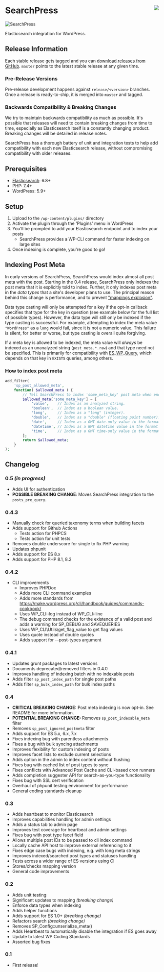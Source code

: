 SearchPress [<img align="right" src="https://travis-ci.org/alleyinteractive/searchpress.svg?branch=master" />](https://travis-ci.org/alleyinteractive/searchpress)
===========

![SearchPress](https://user-images.githubusercontent.com/465154/116134994-887eff80-a69e-11eb-8e6a-cd7c51a9a5eb.png)

Elasticsearch integration for WordPress.


Release Information
-------------------

Each stable release gets tagged and you can [download releases from GitHub](https://github.com/alleyinteractive/searchpress/releases). `master` points to the latest stable release at any given time.

### Pre-Release Versions

Pre-release development happens against `release/<version>` branches. Once a release is ready-to-ship, it is merged into `master` and tagged.

### Backwards Compatibility & Breaking Changes

We try to maintain backwards compatibility as much as possible. It's possible that releases will need to contain breaking changes from time to time, especially as Elasticsearch itself is a constantly changing product. Breaking changes will be detailed in release notes.

SearchPress has a thorough battery of unit and integration tests to help add compatibility with each new Elasticsearch release, without compromising compatibility with older releases.


Prerequisites
-------------

* [Elasticsearch](https://www.elastic.co/elasticsearch): 6.8+
* PHP: 7.4+
* WordPress: 5.9+


Setup
-----

1. Upload to the `/wp-content/plugins/` directory
2. Activate the plugin through the 'Plugins' menu in WordPress
3. You'll be prompted to add your Elasticsearch endpoint and to index your posts
    * SearchPress provides a WP-CLI command for faster indexing on large sites
4. Once indexing is complete, you're good to go!


Indexing Post Meta
------------------

In early versions of SearchPress, SearchPress would index almost all post meta with the post. Starting in the 0.4 release, SearchPress only indexes the post meta that it is explicitly told to index. Further, it only indexes post meta in the _data types_ that a site's developer plans to use. The principal reason behind this change is performance, and to prevent ["mappings explosion"](https://www.elastic.co/guide/en/elasticsearch/reference/master/mapping.html#mapping-limit-settings).

Data type casting will only be attempted for a key if the opt-in callback specifies that type for the key in question (see example below for the full list of possible types). However, the data type will still only be indexed if the type casting is successful. For example, attempting to index the meta value `"WordPress"` as a `long` would fail, since it is not a numeric value. This failure is silent, for better or worse, but type casting is overall quite forgiving.

If a meta key is allowed to be indexed, the meta value will _always_ be indexed as an unanalyzed string (`post_meta.*.raw`) and that type need not be specified. This is primarily for compatibility with [ES_WP_Query](https://github.com/alleyinteractive/es-wp-query), which depends on that key in `EXISTS` queries, among others.

### How to index post meta

```php
add_filter(
    'sp_post_allowed_meta',
    function( $allowed_meta ) {
        // Tell SearchPress to index 'some_meta_key' post meta when encountered.
        $allowed_meta['some_meta_key'] = [
            'value',    // Index as an analyzed string.
            'boolean',  // Index as a boolean value.
            'long',     // Index as a "long" (integer).
            'double',   // Index as a "double" (floating point number).
            'date',     // Index as a GMT date-only value in the format Y-m-d.
            'datetime', // Index as a GMT datetime value in the format Y-m-d H:i:s.
            'time',     // Index as a GMT time-only value in the format H:i:s.
        ];
        return $allowed_meta;
    }
);
```


Changelog
---------

### 0.5 _(in progress)_

* Adds UI for authentication
* **POSSIBLE BREAKING CHANGE**: Moves SearchPress integration to the `posts_pre_query`.

### 0.4.3

* Manually check for queried taxonomy terms when building facets
* Adds support for Github Actions
  * Tests action for PHPCS
  * Tests action for unit tests
* Removes double underscore for single to fix PHP warning
* Updates phpunit
* Adds support for ES 8.x
* Adds support for PHP 8.1, 8.2

### 0.4.2

* CLI improvements
  * Improves PHPDoc
  * Adds more CLI command examples
  * Adds more standards from https://make.wordpress.org/cli/handbook/guides/commands-cookbook/
  * Uses WP_CLI::log instead of WP_CLI::line
  * The debug command checks for the existence of a valid post and adds a warning for SP_DEBUG and SAVEQUERIES
  * Uses WP_CLI\Utils\get_flag_value to get flag values
  * Uses quote instead of double quotes
  * Adds support for --post-types argument

### 0.4.1

* Updates grunt packages to latest versions
* Documents deprecated/removed filters in 0.4.0
* Improves handling of indexing batch with no indexable posts
* Adds filter `sp_post_index_path` for single post paths
* Adds filter `sp_bulk_index_path` for bulk index paths

### 0.4

* **CRITICAL BREAKING CHANGE:** Post meta indexing is now opt-in. See README for more information.
* **POTENTIAL BREAKING CHANGE:** Removes `sp_post_indexable_meta` filter
* Removes `sp_post_ignored_postmeta` filter
* Adds support for ES 5.x, 6.x, 7.x
* Fixes indexing bug with parentless attachments
* Fixes a bug with bulk syncing attachments
* Improves flexibility for custom indexing of posts
* Improves facet lists to exclude current selections
* Adds option in the admin to index content without flushing
* Fixes bug with cached list of post types to sync
* Fixes conflicts with Advanced Post Cache and CLI-based cron runners
* Adds completion suggester API for search-as-you-type functionality
* Fixes bug with SSL cert verification
* Overhaul of phpunit testing environment for performance
* General coding standards cleanup


### 0.3

* Adds heartbeat to monitor Elasticsearch
* Improves capabilities handling for admin settings
* Adds a status tab to admin page
* Improves test coverage for heartbeat and admin settings
* Fixes bug with post type facet field
* Allows multiple post IDs to be passed to cli index command
* Locally cache API host to improve external referencing to it
* Fixes edge case bugs with indexing, e.g. with long meta strings
* Improves indexed/searched post types and statuses handling
* Tests across a wider range of ES versions using CI
* Stores/checks mapping version
* General code improvements


### 0.2

* Adds unit testing
* Significant updates to mapping *(breaking change)*
* Enforce data types when indexing
* Adds helper functions
* Adds support for ES 1.0+ *(breaking change)*
* Refactors search *(breaking change)*
* Removes SP_Config::unserialize_meta()
* Adds Heartbeat to automatically disable the integration if ES goes away
* Update to latest WP Coding Standards
* Assorted bug fixes


### 0.1

* First release!
